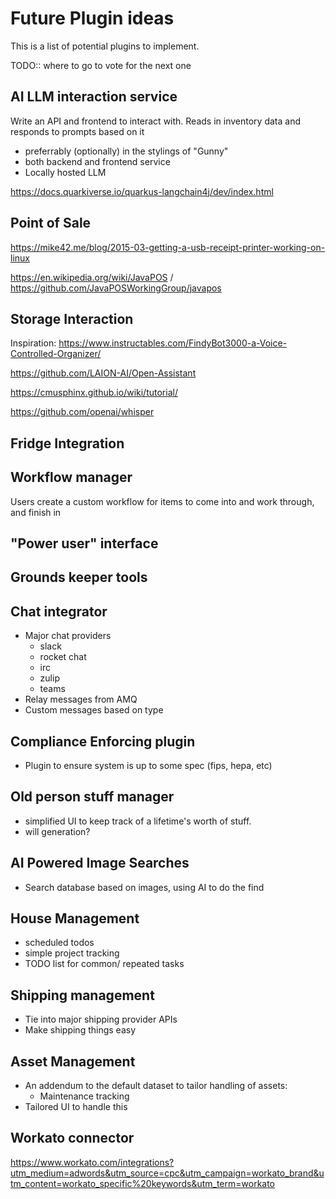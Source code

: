 # Future Plugin ideas

This is a list of potential plugins to implement.

TODO:: where to go to vote for the next one

## AI LLM interaction service

Write an API and frontend to interact with. Reads in inventory data and responds to prompts based on it

 - preferrably (optionally) in the stylings of "Gunny"
 - both backend and frontend service
 - Locally hosted LLM

https://docs.quarkiverse.io/quarkus-langchain4j/dev/index.html

## Point of Sale

https://mike42.me/blog/2015-03-getting-a-usb-receipt-printer-working-on-linux

https://en.wikipedia.org/wiki/JavaPOS / https://github.com/JavaPOSWorkingGroup/javapos

## Storage Interaction

Inspiration: https://www.instructables.com/FindyBot3000-a-Voice-Controlled-Organizer/

https://github.com/LAION-AI/Open-Assistant

https://cmusphinx.github.io/wiki/tutorial/

https://github.com/openai/whisper

## Fridge Integration

## Workflow manager

Users create a custom workflow for items to come into and work through, and finish in

## "Power user" interface

## Grounds keeper tools

## Chat integrator

 - Major chat providers
   - slack
   - rocket chat
   - irc
   - zulip
   - teams
 - Relay messages from AMQ
 - Custom messages based on type

## Compliance Enforcing plugin

 - Plugin to ensure system is up to some spec (fips, hepa, etc)


## Old person stuff manager

 - simplified UI to keep track of a lifetime's worth of stuff.
 - will generation?

## AI Powered Image Searches

 - Search database based on images, using AI to do the find

## House Management

 - scheduled todos
 - simple project tracking
 - TODO list for common/ repeated tasks

## Shipping management

 - Tie into major shipping provider APIs
 - Make shipping things easy

## Asset Management

 - An addendum to the default dataset to tailor handling of assets:
   - Maintenance tracking
 - Tailored UI to handle this

## Workato connector

https://www.workato.com/integrations?utm_medium=adwords&utm_source=cpc&utm_campaign=workato_brand&utm_content=workato_specific%20keywords&utm_term=workato

